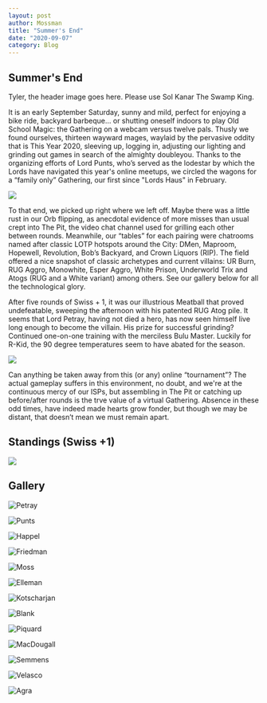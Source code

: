 ```yaml
---
layout: post
author: Mossman
title: "Summer's End"
date: "2020-09-07"
category: Blog
---
```


## Summer's End

Tyler, the header image goes here. Please use Sol Kanar The Swamp King.

It is an early September Saturday, sunny and mild, perfect for enjoying a bike ride, backyard barbeque… or shutting oneself indoors to play Old School Magic: the Gathering on a webcam versus twelve pals. Thusly we found ourselves, thirteen wayward mages, waylaid by the pervasive oddity that is This Year 2020, sleeving up, logging in, adjusting our lighting and grinding out games in search of the almighty doubleyou. Thanks to the organizing efforts of Lord Punts, who’s served as the lodestar by which the Lords have navigated this year's online meetups, we circled the wagons for a “family only” Gathering, our first since "Lords Haus" in February.

![](/assets/images/2020/LOTPLaborDay/shadybunch.jpg)

To that end, we picked up right where we left off. Maybe there was a little rust in our Orb flipping, as anecdotal evidence of more misses than usual crept into The Pit, the video chat channel used for grilling each other between rounds. Meanwhile, our “tables” for each pairing were chatrooms named after classic LOTP hotspots around the City: DMen, Maproom, Hopewell, Revolution, Bob’s Backyard, and Crown Liquors (RIP). The field offered a nice snapshot of classic archetypes and current villains: UR Burn, RUG Aggro, Monowhite, Esper Aggro, White Prison, Underworld Trix and Atogs (RUG and a White variant) among others. See our gallery below for all the technological glory.

After five rounds of Swiss + 1, it was our illustrious Meatball that proved undefeatable, sweeping the afternoon with his patented RUG Atog pile. It seems that Lord Petray, having not died a hero, has now seen himself live long enough to become the villain. His prize for successful grinding? Continued one-on-one training with the merciless Bulu Master. Luckily for R-Kid, the 90 degree temperatures seem to have abated for the season.

![](/assets/images/2020/LOTPLaborDay/champ.png)

Can anything be taken away from this (or any) online “tournament”? The actual gameplay suffers in this environment, no doubt, and we're at the continuous mercy of our ISPs, but assembling in The Pit or catching up before/after rounds is the trve value of a virtual Gathering. Absence in these odd times, have indeed made hearts grow fonder, but though we may be distant, that doesn’t mean we must remain apart.

## Standings (Swiss +1)

![](/assets/images/2020/LOTPLaborDay/standings2.png)

## Gallery

![Petray](/assets/images/2020/LOTPLaborDay/1metaballrugatog.png)

![Punts](/assets/images/2020/LOTPLaborDay/2punts5cbeef.jpg)

![Happel](/assets/images/2020/LOTPLaborDay/3jasonpaulURburn.jpg)

![Friedman](/assets/images/2020/LOTPLaborDay/4friedmancontrol.jpg)

![Moss](/assets/images/2020/LOTPLaborDay/5mossmonowhite.jpg)

![Elleman](/assets/images/2020/LOTPLaborDay/6ellemanesper.jpg)

![Kotscharjan](/assets/images/2020/LOTPLaborDay/7lilgregatog.jpg)

![Blank](/assets/images/2020/LOTPLaborDay/8blankunderworld.jpg)

![Piquard](/assets/images/2020/LOTPLaborDay/9piquardoRUG.jpg)

![MacDougall](/assets/images/2020/LOTPLaborDay/10macdougallRUG.jpg)

![Semmens](/assets/images/2020/LOTPLaborDay/11shanebeastbox.jpg)

![Velasco](/assets/images/2020/LOTPLaborDay/12velascoGBberserk.jpg)

![Agra](/assets/images/2020/LOTPLaborDay/13agraprison.jpg)
